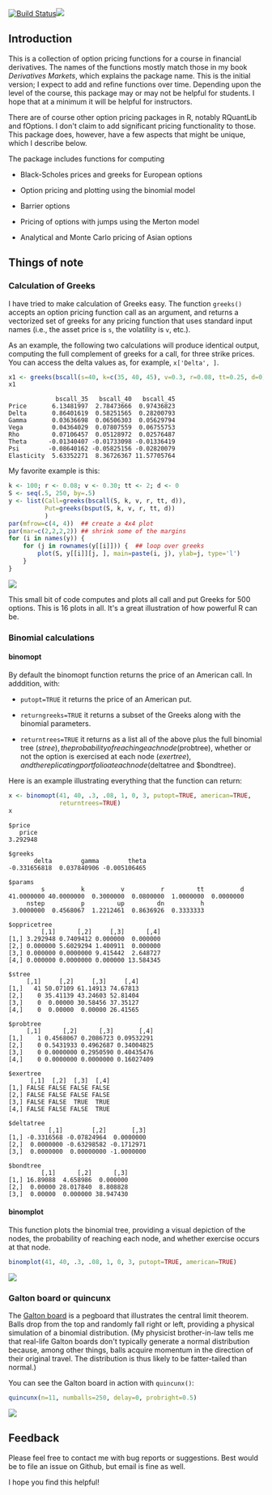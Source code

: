 [![Build Status](https://travis-ci.org/rmcd1024/derivmkts.svg?branch=master)](https://travis-ci.org/rmcd1024/derivmkts)[![](http://www.r-pkg.org/badges/version/derivmkts)](http://www.r-pkg.org/pkg/derivmkts)

Introduction
------------

This is a collection of option pricing functions for a course in financial derivatives. The names of the functions mostly match those in my book *Derivatives Markets*, which explains the package name. This is the initial version; I expect to add and refine functions over time. Depending upon the level of the course, this package may or may not be helpful for students. I hope that at a minimum it will be helpful for instructors.

There are of course other option pricing packages in R, notably RQuantLib and fOptions. I don't claim to add significant pricing functionality to those. This package does, however, have a few aspects that might be unique, which I describe below.

The package includes functions for computing

-   Black-Scholes prices and greeks for European options

-   Option pricing and plotting using the binomial model

-   Barrier options

-   Pricing of options with jumps using the Merton model

-   Analytical and Monte Carlo pricing of Asian options

Things of note
--------------

### Calculation of Greeks

I have tried to make calculation of Greeks easy. The function `greeks()` accepts an option pricing function call as an argument, and returns a vectorized set of greeks for any pricing function that uses standard input names (i.e., the asset price is `s`, the volatility is `v`, etc.).

As an example, the following two calculations will produce identical output, computing the full complement of greeks for a call, for three strike prices. You can access the delta values as, for example, `x['Delta', ]`.

``` r
x1 <- greeks(bscall(s=40, k=c(35, 40, 45), v=0.3, r=0.08, tt=0.25, d=0))
x1
```

                 bscall_35   bscall_40   bscall_45
    Price       6.13481997  2.78473666  0.97436823
    Delta       0.86401619  0.58251565  0.28200793
    Gamma       0.03636698  0.06506303  0.05629794
    Vega        0.04364029  0.07807559  0.06755753
    Rho         0.07106457  0.05128972  0.02576487
    Theta      -0.01340407 -0.01733098 -0.01336419
    Psi        -0.08640162 -0.05825156 -0.02820079
    Elasticity  5.63352271  8.36726367 11.57705764

<!--
As alternatives that may become deprecated, `bsopt()` simultaneously
computes prices and Greeks for European calls and puts and
`greeks2()` uses a different calling convention than `greeks()`

The function

```r
x2 <- greeks2(bscall, s=40, k=c(35, 40, 45), v=0.3, r=0.08, tt=0.25, d=0)
y <- bsopt(s=40, k=c(35, 40, 45), v=0.3, r=0.08, tt=0.25, d=0)
```

will do the same for both calls and puts simultanteously. The delta
values for the call would be `y[['Call']]['Delta', ]`
-->
My favorite example is this:

``` r
k <- 100; r <- 0.08; v <- 0.30; tt <- 2; d <- 0
S <- seq(.5, 250, by=.5)
y <- list(Call=greeks(bscall(S, k, v, r, tt, d)),
          Put=greeks(bsput(S, k, v, r, tt, d))
          )
par(mfrow=c(4, 4))  ## create a 4x4 plot
par(mar=c(2,2,2,2)) ## shrink some of the margins
for (i in names(y)) {
    for (j in rownames(y[[i]])) {  ## loop over greeks
        plot(S, y[[i]][j, ], main=paste(i, j), ylab=j, type='l')
    }
}
```

![](README_files/figure-markdown_github/unnamed-chunk-4-1.png)

This small bit of code computes and plots all call and put Greeks for 500 options. This is 16 plots in all. It's a great illustration of how powerful R can be.

### Binomial calculations

#### binomopt

By default the binomopt function returns the price of an American call. In adddition, with:

-   `putopt=TRUE` it returns the price of an American put.

-   `returngreeks=TRUE` it returns a subset of the Greeks along with the binomial parameters.

-   `returntrees=TRUE` it returns as a list all of the above plus the full binomial tree ($stree), the probability of reaching each node ($probtree), whether or not the option is exercised at each node ($exertree), and the replicating portfolio at each node ($deltatree and $bondtree).

Here is an example illustrating everything that the function can return:

``` r
x <- binomopt(41, 40, .3, .08, 1, 0, 3, putopt=TRUE, american=TRUE,
              returntrees=TRUE)
x
```

    $price
       price 
    3.292948 

    $greeks
           delta        gamma        theta 
    -0.331656818  0.037840906 -0.005106465 

    $params
             s          k          v          r         tt          d 
    41.0000000 40.0000000  0.3000000  0.0800000  1.0000000  0.0000000 
         nstep          p         up         dn          h 
     3.0000000  0.4568067  1.2212461  0.8636926  0.3333333 

    $oppricetree
             [,1]      [,2]     [,3]      [,4]
    [1,] 3.292948 0.7409412 0.000000  0.000000
    [2,] 0.000000 5.6029294 1.400911  0.000000
    [3,] 0.000000 0.0000000 9.415442  2.648727
    [4,] 0.000000 0.0000000 0.000000 13.584345

    $stree
         [,1]     [,2]     [,3]     [,4]
    [1,]   41 50.07109 61.14913 74.67813
    [2,]    0 35.41139 43.24603 52.81404
    [3,]    0  0.00000 30.58456 37.35127
    [4,]    0  0.00000  0.00000 26.41565

    $probtree
         [,1]      [,2]      [,3]       [,4]
    [1,]    1 0.4568067 0.2086723 0.09532291
    [2,]    0 0.5431933 0.4962687 0.34004825
    [3,]    0 0.0000000 0.2950590 0.40435476
    [4,]    0 0.0000000 0.0000000 0.16027409

    $exertree
          [,1]  [,2]  [,3]  [,4]
    [1,] FALSE FALSE FALSE FALSE
    [2,] FALSE FALSE FALSE FALSE
    [3,] FALSE FALSE  TRUE  TRUE
    [4,] FALSE FALSE FALSE  TRUE

    $deltatree
               [,1]        [,2]       [,3]
    [1,] -0.3316568 -0.07824964  0.0000000
    [2,]  0.0000000 -0.63298582 -0.1712971
    [3,]  0.0000000  0.00000000 -1.0000000

    $bondtree
             [,1]      [,2]      [,3]
    [1,] 16.89088  4.658986  0.000000
    [2,]  0.00000 28.017840  8.808828
    [3,]  0.00000  0.000000 38.947430

#### binomplot

This function plots the binomial tree, providing a visual depiction of the nodes, the probability of reaching each node, and whether exercise occurs at that node.

``` r
binomplot(41, 40, .3, .08, 1, 0, 3, putopt=TRUE, american=TRUE)
```

![](README_files/figure-markdown_github/unnamed-chunk-6-1.png)

### Galton board or quincunx

The [Galton board](http://mathworld.wolfram.com/GaltonBoard.html) is a pegboard that illustrates the central limit theorem. Balls drop from the top and randomly fall right or left, providing a physical simulation of a binomial distribution. (My physicist brother-in-law tells me that real-life Galton boards don't typically generate a normal distribution because, among other things, balls acquire momentum in the direction of their original travel. The distribution is thus likely to be fatter-tailed than normal.)

You can see the Galton board in action with `quincunx()`:

``` r
quincunx(n=11, numballs=250, delay=0, probright=0.5)
```

![](README_files/figure-markdown_github/unnamed-chunk-7-1.png)

Feedback
--------

Please feel free to contact me with bug reports or suggestions. Best would be to file an issue on Github, but email is fine as well.

I hope you find this helpful!
